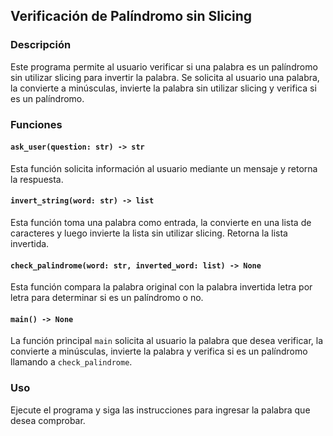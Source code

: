## Verificación de Palíndromo sin Slicing

### Descripción
Este programa permite al usuario verificar si una palabra es un palíndromo sin utilizar slicing para invertir la palabra. Se solicita al usuario una palabra, la convierte a minúsculas, invierte la palabra sin utilizar slicing y verifica si es un palíndromo.

### Funciones

#### `ask_user(question: str) -> str`
Esta función solicita información al usuario mediante un mensaje y retorna la respuesta.

#### `invert_string(word: str) -> list`
Esta función toma una palabra como entrada, la convierte en una lista de caracteres y luego invierte la lista sin utilizar slicing. Retorna la lista invertida.

#### `check_palindrome(word: str, inverted_word: list) -> None`
Esta función compara la palabra original con la palabra invertida letra por letra para determinar si es un palíndromo o no.

#### `main() -> None`
La función principal `main` solicita al usuario la palabra que desea verificar, la convierte a minúsculas, invierte la palabra y verifica si es un palíndromo llamando a `check_palindrome`.

### Uso
Ejecute el programa y siga las instrucciones para ingresar la palabra que desea comprobar.

